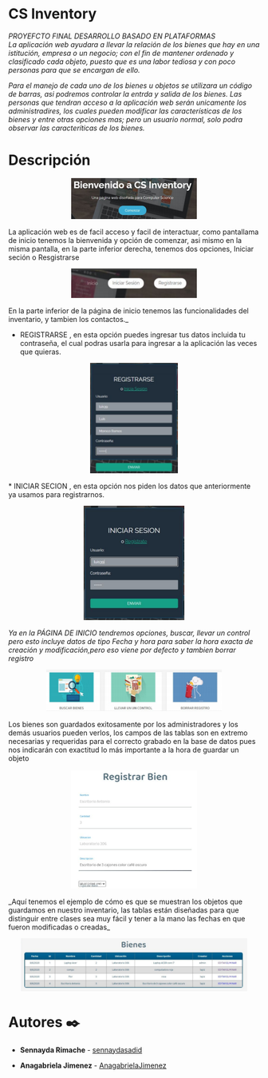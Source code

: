# CS Inventory
_PROYEFCTO FINAL DESARROLLO BASADO EN PLATAFORMAS_ <br/>
_La aplicación web ayudara a llevar la relación de los bienes que hay en una istitución, empresa o un negocio; con el fin de mantener ordenado y clasificado cada objeto, puesto que es una labor tediosa y con poco personas para que se encargan de ello._ <br/>


_Para el manejo de cada uno de los bienes u objetos se utilizara un código de barras, asi podremos controlar la entrda y salida de los bienes. Las personas que tendran acceso a la aplicación web serán unicamente los administradires, los cuales pueden modificar las características de los bienes y entre otras opciones mas; pero un usuario normal, solo podra observar las caracteríticas de los bienes._<br/>

# Descripción
<p align="center">
  <img width="50%" height="50%" src="_readme_/db2.PNG">
</p>
La aplicación web es de facil acceso y facil de interactuar, como pantallama de inicio tenemos la bienvenida y opción de comenzar, asi mismo en la misma pantalla, en la parte inferior derecha, tenemos dos opciones, Iniciar seción o Resgistrarse<br/>
<p align="center">
  <img width="50%" height="50%" src="_readme_/db1.PNG">
</p>
En la parte inferior de la página de inicio tenemos las funcionalidades del inventario, y tambien los contactos._<br/>

* REGISTRARSE , en esta opción puedes ingresar tus datos incluida tu contraseña, el cual podras usarla para ingresar a la aplicación las veces que quieras. 
<p align="center">
  <img width="35%" height="35%" src="_readme_/db3.PNG">
</p>
* INICIAR SECION , en esta opción nos piden los datos que anteriormente ya usamos para registrarnos.
<p align="center">
  <img width="40%" height="40%" src="_readme_/db4.PNG">
</p>

_Ya en la PÁGINA DE INICIO tendremos opciones, buscar, llevar un control pero esto incluye datos de tipo Fecha y hora para saber la hora exacta de creación y modificación,pero eso viene por defecto y tambien borrar registro_<br/>
<p align="center">
  <img width="70%" height="70%" src="_readme_/db5.PNG">
</p>
Los bienes son guardados exitosamente por los administradores y los demás usuarios
pueden verlos, los campos de las tablas son en extremo necesarias y requeridas para el
correcto grabado en la base de datos pues nos indicarán con exactitud lo más importante
a la hora de guardar un objeto<br/>

<p align="center">
  <img width="50%" height="50%" src="_readme_/db6.PNG">
</p>
_Aquí tenemos el ejemplo de cómo es que se muestran los objetos que guardamos en
nuestro inventario, las tablas están diseñadas para que distinguir entre clases sea muy
fácil y tener a la mano las fechas en que fueron modificadas o creadas_<br/>
<p align="center">
  <img width="90%" height="90%" src="_readme_/db7.PNG">
</p>


# Autores ✒️

* **Sennayda Rimache**  - [sennaydasadid](https://github.com/sennaydasadid)

* **Anagabriela Jimenez**  - [AnagabrielaJimenez](https://github.com/AnagabrielaJimenez)
